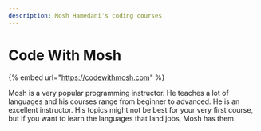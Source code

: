 ```yaml
---
description: Mosh Hamedani's coding courses
---
```


# Code With Mosh

{% embed url="https://codewithmosh.com" %}

Mosh is a very popular programming instructor.  He teaches a lot of languages and his courses range from beginner to advanced.  He is an excellent instructor.  His topics might not be best for your very first course, but if you want to learn the languages that land jobs, Mosh has them.
